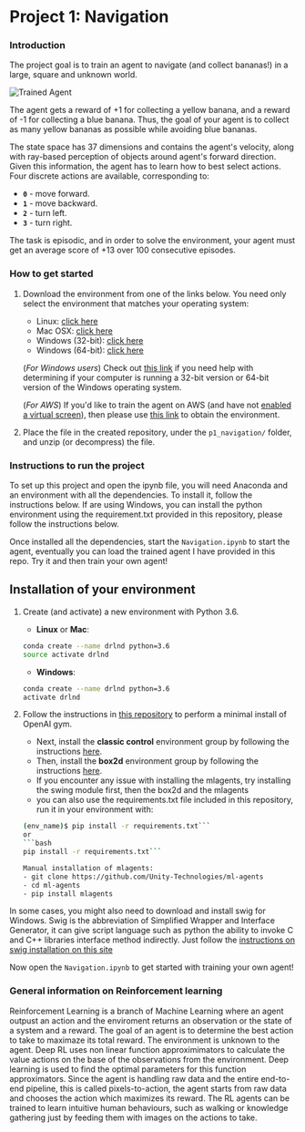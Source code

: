 [//]: # (Image References)

[image1]: https://user-images.githubusercontent.com/10624937/42135619-d90f2f28-7d12-11e8-8823-82b970a54d7e.gif "Trained Agent"

# Project 1: Navigation

### Introduction

The project goal is to train an agent to navigate (and collect bananas!) in a large, square and unknown world.  

![Trained Agent][image1]

The agent gets a reward of +1 for collecting a yellow banana, and a reward of -1 for collecting a blue banana.  Thus, the goal of your agent is to collect as many yellow bananas as possible while avoiding blue bananas.

The state space has 37 dimensions and contains the agent's velocity, along with ray-based perception of objects around agent's forward direction.  Given this information, the agent has to learn how to best select actions.  Four discrete actions are available, corresponding to:
- **`0`** - move forward.
- **`1`** - move backward.
- **`2`** - turn left.
- **`3`** - turn right.

The task is episodic, and in order to solve the environment, your agent must get an average score of +13 over 100 consecutive episodes.

### How to get started

1. Download the environment from one of the links below. You need only select the environment that matches your operating system:
    - Linux: [click here](https://s3-us-west-1.amazonaws.com/udacity-drlnd/P1/Banana/Banana_Linux.zip)
    - Mac OSX: [click here](https://s3-us-west-1.amazonaws.com/udacity-drlnd/P1/Banana/Banana.app.zip)
    - Windows (32-bit): [click here](https://s3-us-west-1.amazonaws.com/udacity-drlnd/P1/Banana/Banana_Windows_x86.zip)
    - Windows (64-bit): [click here](https://s3-us-west-1.amazonaws.com/udacity-drlnd/P1/Banana/Banana_Windows_x86_64.zip)
    
    (_For Windows users_) Check out [this link](https://support.microsoft.com/en-us/help/827218/how-to-determine-whether-a-computer-is-running-a-32-bit-version-or-64) if you need help with determining if your computer is running a 32-bit version or 64-bit version of the Windows operating system.

    (_For AWS_) If you'd like to train the agent on AWS (and have not [enabled a virtual screen](https://github.com/Unity-Technologies/ml-agents/blob/master/docs/Training-on-Amazon-Web-Service.md)), then please use [this link](https://s3-us-west-1.amazonaws.com/udacity-drlnd/P1/Banana/Banana_Linux_NoVis.zip) to obtain the environment.

2. Place the file in the created repository, under the `p1_navigation/` folder, and unzip (or decompress) the file. 

### Instructions to run the project

To set up this project and open the ipynb file, you will need Anaconda and an environment with all the dependencies. To install it, follow the instructions below. If are using Windows, you can install the python environment using the requirement.txt provided in this repository, please follow the instructions below.

Once installed all the dependencies, start the `Navigation.ipynb` to start the agent, eventually you can load the trained agent I have provided in this repo. Try it and then train your own agent!


## Installation of your environment

1. Create (and activate) a new environment with Python 3.6.

	- __Linux__ or __Mac__: 
	```bash
	conda create --name drlnd python=3.6
	source activate drlnd
	```
	- __Windows__: 
	```bash
	conda create --name drlnd python=3.6 
	activate drlnd
	```
	
2. Follow the instructions in [this repository](https://github.com/openai/gym) to perform a minimal install of OpenAI gym.  
	- Next, install the **classic control** environment group by following the instructions [here](https://github.com/openai/gym#classic-control).
	- Then, install the **box2d** environment group by following the instructions [here](https://github.com/openai/gym#box2d).
	- If you encounter any issue with installing the mlagents, try installing the swing module first, then the box2d and the mlagents
	- you can also use the requirements.txt file included in this repository, run it in your environment with:
	```bash
	(env_name)$ pip install -r requirements.txt```
	or 
	```bash
	pip install -r requirements.txt```
	
	Manual installation of mlagents:
	- git clone https://github.com/Unity-Technologies/ml-agents
	- cd ml-agents
	- pip install mlagents

In some cases, you might also need to download and install swig for Windows. Swig is the abbreviation of Simplified Wrapper and Interface Generator, it can give script language such as python the ability to invoke C and C++ libraries interface method indirectly. Just follow the [instructions on swig installation on this site](https://www.dev2qa.com/how-to-install-swig-on-macos-linux-and-windows/)

Now open the `Navigation.ipynb` to get started with training your own agent!  


### General information on Reinforcement learning

Reinforcement Learning is a branch of Machine Learning where an agent outpust an action and the enviroment returns an observation or the state of a system and a reward. The goal of an agent is to determine the best action to take to maximaze its total reward. The environment is unknown to the agent. Deep RL uses non linear function approximimators to calculate the value actions on the base of the observations from the environment.
Deep learning is used to find the optimal parameters for this function approximators. Since the agent is handling raw data and the entire end-to-end pipeline, this is called pixels-to-action, the agent starts from raw data and chooses the action which maximizes its reward.
The RL agents can be trained to learn intuitive human behaviours, such as walking or knowledge gathering just by feeding them with images on the actions to take.


